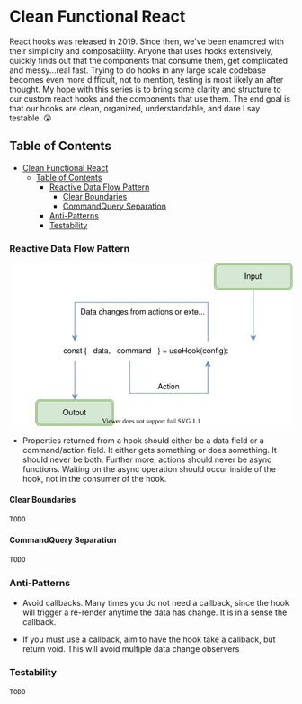 # Clean Functional React

React hooks was released in 2019.  Since then, we've been enamored with their simplicity and composability. Anyone that uses hooks extensively, quickly finds out that the components that consume them, get complicated and messy...real fast. Trying to do hooks in any large scale codebase becomes even more difficult, not to mention, testing is most likely an after thought. My hope with this series is to bring some clarity and structure to our custom react hooks and the components that use them.  The end goal is that our hooks are clean, organized, understandable, and dare I say testable. 😲

## Table of Contents

- [Clean Functional React](#clean-functional-react)
  - [Table of Contents](#table-of-contents)
    - [Reactive Data Flow Pattern](#reactive-data-flow-pattern)
      - [Clear Boundaries](#clear-boundaries)
      - [CommandQuery Separation](#commandquery-separation)
    - [Anti-Patterns](#anti-patterns)
    - [Testability](#testability)

### Reactive Data Flow Pattern

![react hooks data flow diagram](./docs/clean-react-hook.drawio.svg)

- Properties returned from a hook should either be a data field or a command/action field.  It either gets something or does something. It should never be both. Further more, actions should never be async functions.  Waiting on the async operation should occur inside of the hook, not in the consumer of the hook.

#### Clear Boundaries

```markdown
TODO
```

#### CommandQuery Separation

```markdown
TODO
```

### Anti-Patterns

- Avoid callbacks. Many times you do not need a callback, since the hook will trigger a re-render anytime the data has change. It is in a sense the callback.

- If you must use a callback, aim to have the hook take a callback, but return void.  This will avoid multiple data change observers

### Testability

```markdown
TODO
```
